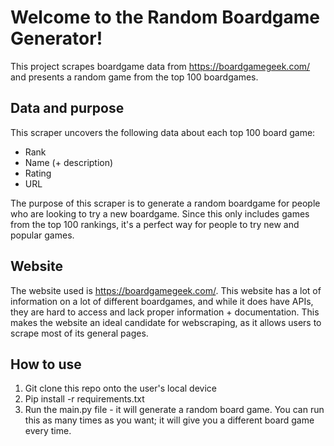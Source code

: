 # Welcome to the Random Boardgame Generator!
This project scrapes boardgame data from https://boardgamegeek.com/ and presents a random game from the top 100 boardgames.

## Data and purpose
This scraper uncovers the following data about each top 100 board game:
- Rank
- Name (+ description)
- Rating
- URL

The purpose of this scraper is to generate a random boardgame for people who are looking to try a new boardgame. Since this
only includes games from the top 100 rankings, it's a perfect way for people to try new and popular games.

## Website
The website used is https://boardgamegeek.com/. This website has a lot of information on a lot of different boardgames,
and while it does have APIs, they are hard to access and lack proper information + documentation. This makes the website an
ideal candidate for webscraping, as it allows users to scrape most of its general pages. 

## How to use
1. Git clone this repo onto the user's local device
2. Pip install -r requirements.txt
3. Run the main.py file - it will generate a random board game. You can run this as many times as you want; it will give you a different board game every time. 
